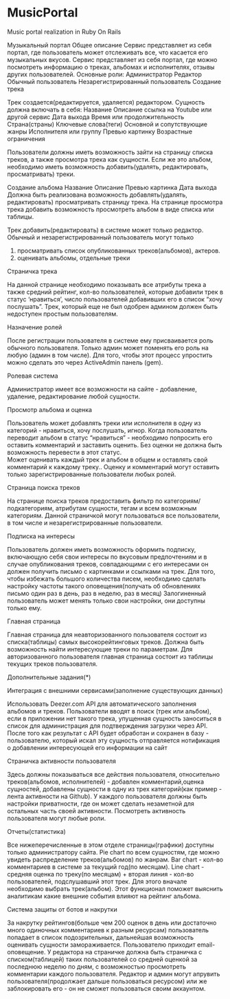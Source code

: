 # MusicPortal
Music portal realization in Ruby On Rails

Музыкальный портал
Общее описание
Сервис представляет из себя портал, где пользователь может отслеживать все, что касается его музыкальных вкусов.
Сервис представляет из себя портал, где можно посмотреть информацию о треках, альбомах и исполнителях, отзывы других пользователей.
Основные роли: 
Администратор
Редактор
Обычный пользователь
Незарегистрированный пользователь
Создание трека

Трек создается(редактируется, удаляется) редактором.
Сущность должна включать в себя:
Название
Описание
ссылка на Youtube или другой сервис
Дата выхода
Время или продолжительность
Страна(страны)
Ключевые слова(теги)
Основной и сопутствующие жанры
Исполнителя или группу
Превью картинку
Возрастные ограничения 

Пользователи должны иметь возможность зайти на страницу списка треков, а также просмотра трека как сущности. 
Если же это альбом, необходимо иметь возможность добавить(удалять, редактировать, просматривать)  треки. 


Создание альбома
Название
Описание
Превью картинка
Дата выхода
Должна быть реализована возможность добавлять(удалять, редактировать) просматривать страницу трека. На странице просмотра трека добавить возможность просмотреть альбом в виде списка или таблицы. 


Трек добавить(редактировать) в системе может только редактор. Обычный и незарегистрированный пользователь могут только 
1) просматривать список опубликованных треков(альбомов), актеров.
2) оценивать альбомы, отдельные треки


Страничка трека

На данной странице необходимо показывать все атрибуты трека  а также средний рейтинг, кол-во пользователей, которые добавили трек в статус ‘нравиться’, число пользователей добавивших его в список  “хочу послушать”. Трек, который еще не был одобрен админом должен быть недоступен простым пользователям. 


Назначение ролей

После регистрации пользователя в системе ему присваивается роль обычного
пользователя. Только админ может поменять его роль на любую (админ в том числе). 
Для того, чтобы этот процесс упростить можно сделать это через ActiveAdmin
панель (gem).

Ролевая система

Администратор имеет все возможности на сайте - добавление, удаление, редактирование любой сущности. 
	
Просмотр альбома и оценка

Пользователь может добавлять треки или исполнителя в одну из категорий - нравиться, хочу послушать, игнор.
Когда пользователь переводит альбом в статус “нравиться” - необходимо попросить его оставить комментарий и заставить оценить. Без оценки не должна быть возможность перевести в этот статус.  
Может оценивать каждый трек и альбом в общем и оставлять свой комментарий к каждому треку..
Оценку и комментарий могут оставить только зарегистрированные пользователи любых ролей. 

Страница поиска треков

На странице поиска треков предоставить фильтр по категориям/подкатегориям, атрибутам сущности, тегам и всем возможным категориям.
Данной страничкой могут пользоваться все пользователи, в том числе и незарегистрированные пользователи. 

Подписка на интересы

Пользователь должен иметь возможность оформить подписку, включающую себя свои интересы по вкусовым предпочтениям и в случае опубликования треков, совпадающими с его интересами он должен получить письмо с картинками и ссылками на трек. 
Для того, чтобы избежать большого количества писем, необходимо сделать настройку частоты такого оповещения(получать об обновлениях письмо один раз в день, раз в неделю, раз в месяц)
Залогиненный пользователь может менять только свои настройки, они доступны только ему.

Главная страница

Главная страница для неавторизованного пользователя состоит из списка(таблицы) самых высокорейтинговых треков. Должна быть возможность найти интересующие треки по параметрам. 
Для авторизованного пользователя главная страница состоит из таблицы текущих треков пользователя. 

Дополнительные задания(*)


Интеграция с внешними сервисами(заполнение существующих данных)

Использовать Deezer.com  API для автоматического заполнения альбомов и треков. Пользователи вводят в поиск (трек или альбом), если в приложении нет такого трека, упущенная сущность заноситься в список для администрация для подтверждения загрузки через API. После того как результат с API будет обработан и сохранен в базу - пользователю, который искал эту сущность отправляется нотификация о добавлении интересующей его информации на сайт


Страничка активности пользователя

Здесь должны показываться  все действия пользователя, относительно треков(альбомов, исполнителей) - добавлен комментарий,оценка сущностей, добавлены сущности в одну из трех категорий(как пример - лента активности на Github). 
У каждого пользователя должны быть настройки приватности, где он может сделать незаметной для остальных часть своей активности.
Посмотреть активность пользователя могут любые роли.


Отчеты(статистика)

Все нижеперечисленные в этом отделе страницы(графики) доступны только администратору сайта. 
Pie chart  по всем сущностям, где можно увидеть распределение треков(альбомов) по жанрам. 
Bar chart - кол-во комментариев в системе за текущий год(по месяцам).
Line chart  - средняя оценка по треку(по месяцам) + вторая линия - кол-во пользователей, подслушавший этот трек. Для этого вначале необходимо выбрать трек(альбом). Этот функционал поможет выяснить аналитикам какие внешние события влияют на рейтинг альбома. 


Система защиты от ботов и накрутки

За накрутку рейтингов(больше чем 200 оценок в день или достаточно много одиночных комментариев к разным ресурсам) пользователь попадает в список подозрительных, дальнейшая возможность оценивать сущности замораживается. Пользователю приходит email-оповещение. У редактора на страничке должна быть страничка с списком(таблицей) таких пользователей со средней оценкой за последнюю неделю по дням, с возможностью просмотреть комментарии каждого пользователя. 
Редактор и админ могут апрувить пользователя(продолжает дальше пользоваться ресурсом) или же заблокировать его - он не сможет пользоваться своим аккаунтом. 
